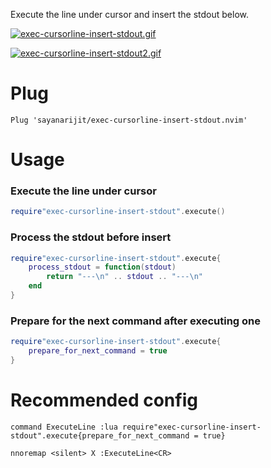 Execute the line under cursor and insert the stdout below.

[![exec-cursorline-insert-stdout.gif](https://s5.gifyu.com/images/exec-cursorline-insert-stdout.gif)](https://gifyu.com/image/eUGt)

[![exec-cursorline-insert-stdout2.gif](https://s10.gifyu.com/images/exec-cursorline-insert-stdout2.gif)](https://gifyu.com/image/eVT0)

# Plug

```vim
Plug 'sayanarijit/exec-cursorline-insert-stdout.nvim'
```

# Usage

### Execute the line under cursor

```lua
require"exec-cursorline-insert-stdout".execute()
```

### Process the stdout before insert

```lua
require"exec-cursorline-insert-stdout".execute{
    process_stdout = function(stdout)
        return "---\n" .. stdout .. "---\n"
    end
}
```

### Prepare for the next command after executing one

```lua
require"exec-cursorline-insert-stdout".execute{
    prepare_for_next_command = true
}
```


# Recommended config

```vim
command ExecuteLine :lua require"exec-cursorline-insert-stdout".execute{prepare_for_next_command = true}

nnoremap <silent> X :ExecuteLine<CR>
```
